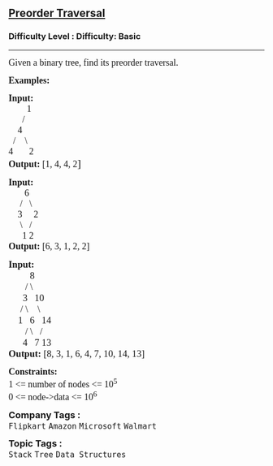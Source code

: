 <h2><a href="https://www.geeksforgeeks.org/problems/preorder-traversal/1">Preorder Traversal</a></h2><h3>Difficulty Level : Difficulty: Basic</h3><hr><div class="problems_problem_content__Xm_eO"><p style="font-family: &quot;ADLaM Display&quot;, Nunito;"><span style="font-size: 18px; font-family: &quot;ADLaM Display&quot;, Nunito;">Given a&nbsp;binary tree, find&nbsp;its&nbsp;preorder traversal.</span></p>
<p style="font-family: &quot;ADLaM Display&quot;, Nunito;"><span style="font-size: 18px; font-family: &quot;ADLaM Display&quot;, Nunito;"><strong style="font-family: &quot;ADLaM Display&quot;, &quot;Source Sans 3&quot;;">Examples:</strong></span></p>
<pre style="font-family: &quot;ADLaM Display&quot;, Nunito;"><span style="font-size: 18px; font-family: &quot;ADLaM Display&quot;, Nunito;"><strong style="font-family: &quot;ADLaM Display&quot;, &quot;Source Sans 3&quot;;">Input:</strong>
&nbsp; &nbsp; &nbsp; &nbsp; 1 &nbsp; &nbsp; &nbsp;
      /&nbsp; &nbsp; &nbsp; &nbsp; &nbsp; 
    4 &nbsp; &nbsp;
  /&nbsp; &nbsp; \ &nbsp; 
4&nbsp; &nbsp; &nbsp; &nbsp;2
<strong style="font-family: &quot;ADLaM Display&quot;, &quot;Source Sans 3&quot;;">Output: </strong>[1, 4, 4, 2</span><span style="font-size: 22px; font-family: &quot;ADLaM Display&quot;, Nunito;">]</span>
</pre>
<pre style="font-family: &quot;ADLaM Display&quot;, Nunito;"><span style="font-size: 18px; font-family: &quot;ADLaM Display&quot;, Nunito;"><strong style="font-family: &quot;ADLaM Display&quot;, &quot;Source Sans 3&quot;;">Input:</strong>
       6
&nbsp;    /   \
&nbsp;   3     2
&nbsp;    \   / 
&nbsp;     1 2
<strong style="font-family: &quot;ADLaM Display&quot;, &quot;Source Sans 3&quot;;">Output: </strong>[6, 3, 1, 2, 2] </span></pre>
<pre style="font-family: &quot;ADLaM Display&quot;, Nunito;"><span style="font-size: 14pt; font-family: &quot;ADLaM Display&quot;, Nunito;"><strong style="font-size: 14pt; font-family: &quot;ADLaM Display&quot;, &quot;Source Sans 3&quot;;">Input:<br style="font-family: &quot;ADLaM Display&quot;, Nunito;"></strong><span style="font-size: 14pt; font-family: &quot;ADLaM Display&quot;, Nunito;"> </span><span style="font-size: 18.6667px; font-family: &quot;ADLaM Display&quot;, Nunito;">        8
       / \
      3   10
     / \    \
    1   6   14
       / \   /
      4   7 13
</span><strong style="font-size: 14pt; font-family: &quot;ADLaM Display&quot;, &quot;Source Sans 3&quot;;">Output:</strong><span style="font-size: 14pt; font-family: &quot;ADLaM Display&quot;, Nunito;"> [</span><span style="font-size: 18.6667px; font-family: &quot;ADLaM Display&quot;, Nunito;">8, 3, 1, 6, 4, 7, 10, 14, 13]</span></span></pre>
<p style="font-family: &quot;ADLaM Display&quot;, Nunito;"><span style="font-size: 18px; font-family: &quot;ADLaM Display&quot;, Nunito;"><strong style="font-family: &quot;ADLaM Display&quot;, &quot;Source Sans 3&quot;;">Constraints:</strong><br style="font-family: &quot;ADLaM Display&quot;, Nunito;">1 &lt;= number of nodes &lt;= 10<sup style="font-family: &quot;ADLaM Display&quot;, Nunito;">5</sup><br style="font-family: &quot;ADLaM Display&quot;, Nunito;">0 &lt;= node-&gt;data &lt;= 10<sup style="font-family: &quot;ADLaM Display&quot;, Nunito;">6</sup></span></p></div><p><span style=font-size:18px><strong>Company Tags : </strong><br><code>Flipkart</code>&nbsp;<code>Amazon</code>&nbsp;<code>Microsoft</code>&nbsp;<code>Walmart</code>&nbsp;<br><p><span style=font-size:18px><strong>Topic Tags : </strong><br><code>Stack</code>&nbsp;<code>Tree</code>&nbsp;<code>Data Structures</code>&nbsp;